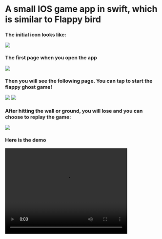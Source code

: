 # A small IOS game app in swift, which is similar to Flappy bird

### The initial icon looks like:
<img src="https://github.com/kwanhiuhong/IOS_App_3_Flappy_Ghost/blob/master/Flappy%20Ghost/Assets.xcassets/ReadmeAssets/Icon.jpg">

### The first page when you open the app
<img src="https://github.com/kwanhiuhong/IOS_App_3_Flappy_Ghost/blob/master/Flappy%20Ghost/Assets.xcassets/ReadmeAssets/LaunchScreen.png">

### Then you will see the following page. You can tap to start the flappy ghost game!
<img src="https://github.com/kwanhiuhong/IOS_App_3_Flappy_Ghost/blob/master/Flappy%20Ghost/Assets.xcassets/ReadmeAssets/InitialScreen.png">
<img src="https://github.com/kwanhiuhong/IOS_App_3_Flappy_Ghost/blob/master/Flappy%20Ghost/Assets.xcassets/ReadmeAssets/Playing.png">

### After hitting the wall or ground, you will lose and you can choose to replay the game:
<img src="https://github.com/kwanhiuhong/IOS_App_3_Flappy_Ghost/blob/master/Flappy%20Ghost/Assets.xcassets/ReadmeAssets/GameEnd.png">

### Here is the demo
<video width="400" height="280" controls>
    <source src="https://github.com/kwanhiuhong/IOS_App_3_Flappy_Ghost/blob/master/Flappy%20Ghost/Assets.xcassets/ReadmeAssets/Demo.mp4" type="video/mp4">
</video>
